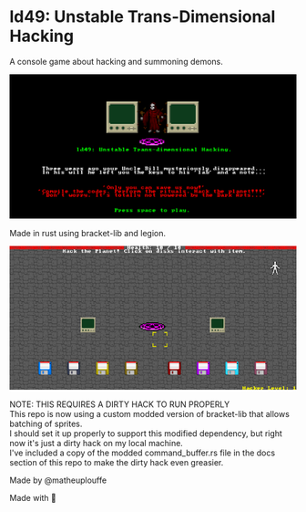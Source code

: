 # ld49: Unstable Trans-Dimensional Hacking
A console game about hacking and summoning demons.

<p align="center">
  <img src="/docs/menu_screen.gif" title="Unstable Trans-Dimensional Hacking Title Screen">
</p>

Made in rust using bracket-lib and legion.

<p align="center">
  <img src="/docs/game_screen.gif" title="Unstable Trans-Dimensional Hacking Game Screen">
</p>


NOTE: THIS REQUIRES A DIRTY HACK TO RUN PROPERLY <br>
This repo is now using a custom modded version of bracket-lib that allows batching of sprites. <br>
I should set it up properly to support this modified dependency, but right now it's just a dirty hack on my local machine. <br>
I've included a copy of the modded command_buffer.rs file in the docs section of this repo to make the dirty hack even greasier. <br>

Made by @matheuplouffe

Made with :blue_heart: